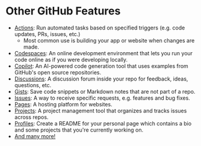 # Other GitHub Features

- [Actions](https://github.com/features/actions): Run automated tasks based on specified triggers (e.g. code updates, PRs, issues, etc.)
  - Most common use is building your app or website when changes are made.
- [Codespaces](https://github.com/features/codespaces): An online development environment that lets you run your code online as if you were developing locally.
- [Copilot](https://github.com/features/copilot): An AI-powered code generation tool that uses examples from GitHub's open source repositories.
- [Discussions](https://docs.github.com/en/discussions): A discussion forum inside your repo for feedback, ideas, questions, etc.
- [Gists](https://gist.github.com/): Save code snippets or Markdown notes that are not part of a repo.
- [Issues](https://github.com/features/issues): A way to receive specific requests, e.g. features and bug fixes.
- [Pages](https://pages.github.com/): A hosting platform for websites.
- [Projects](https://docs.github.com/en/issues/organizing-your-work-with-project-boards/managing-project-boards/about-project-boards): A project management tool that organizes and tracks issues across repos.
- [Profiles](https://docs.github.com/en/account-and-profile/setting-up-and-managing-your-github-profile/customizing-your-profile/managing-your-profile-readme): Create a README for your personal page which contains a bio and some projects that you're currently working on.
- [And many more!](https://github.com/features/)
